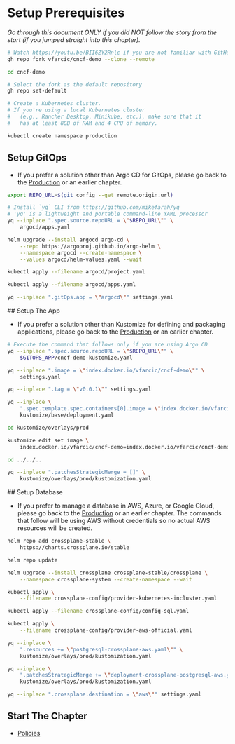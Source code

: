 # Setup Prerequisites

*Go through this document ONLY if you did NOT follow the story from the start (if you jumped straight into this chapter).*

```bash
# Watch https://youtu.be/BII6ZY2Rnlc if you are not familiar with GitHub CLI
gh repo fork vfarcic/cncf-demo --clone --remote

cd cncf-demo

# Select the fork as the default repository
gh repo set-default

# Create a Kubernetes cluster.
# If you're using a local Kubernetes cluster
#   (e.g., Rancher Desktop, Minikube, etc.), make sure that it
#   has at least 8GB of RAM and 4 CPU of memory.

kubectl create namespace production
```

## Setup GitOps

* If you prefer a solution other than Argo CD for GitOps, please go back to the [Production](prod.md) or an earlier chapter.

```bash
export REPO_URL=$(git config --get remote.origin.url)

# Install `yq` CLI from https://github.com/mikefarah/yq
# 'yq' is a lightweight and portable command-line YAML processor
yq --inplace ".spec.source.repoURL = \"$REPO_URL\"" \
    argocd/apps.yaml

helm upgrade --install argocd argo-cd \
    --repo https://argoproj.github.io/argo-helm \
    --namespace argocd --create-namespace \
    --values argocd/helm-values.yaml --wait

kubectl apply --filename argocd/project.yaml

kubectl apply --filename argocd/apps.yaml

yq --inplace ".gitOps.app = \"argocd\"" settings.yaml
```

## Setup The App

* If you prefer a solution other than Kustomize for defining and packaging applications, please go back to the [Production](prod.md) or an earlier chapter.

```bash
# Execute the command that follows only if you are using Argo CD
yq --inplace ".spec.source.repoURL = \"$REPO_URL\"" \
    $GITOPS_APP/cncf-demo-kustomize.yaml

yq --inplace ".image = \"index.docker.io/vfarcic/cncf-demo\"" \
    settings.yaml

yq --inplace ".tag = \"v0.0.1\"" settings.yaml

yq --inplace \
    ".spec.template.spec.containers[0].image = \"index.docker.io/vfarcic/cncf-demo\"" \
    kustomize/base/deployment.yaml

cd kustomize/overlays/prod

kustomize edit set image \
    index.docker.io/vfarcic/cncf-demo=index.docker.io/vfarcic/cncf-demo:v0.0.1

cd ../../..

yq --inplace ".patchesStrategicMerge = []" \
    kustomize/overlays/prod/kustomization.yaml
```

## Setup Database

* If you prefer to manage a database in AWS, Azure, or Google Cloud, please go back to the [Production](prod.md) or an earlier chapter. The commands that follow will be using AWS without credentials so no actual AWS resources will be created.

```bash
helm repo add crossplane-stable \
    https://charts.crossplane.io/stable

helm repo update

helm upgrade --install crossplane crossplane-stable/crossplane \
    --namespace crossplane-system --create-namespace --wait

kubectl apply \
    --filename crossplane-config/provider-kubernetes-incluster.yaml

kubectl apply --filename crossplane-config/config-sql.yaml

kubectl apply \
    --filename crossplane-config/provider-aws-official.yaml

yq --inplace \
    ".resources += \"postgresql-crossplane-aws.yaml\"" \
    kustomize/overlays/prod/kustomization.yaml

yq --inplace \
    ".patchesStrategicMerge += \"deployment-crossplane-postgresql-aws.yaml\"" \
    kustomize/overlays/prod/kustomization.yaml

yq --inplace ".crossplane.destination = \"aws\"" settings.yaml
```

## Start The Chapter

* [Policies](../policies/README.md)